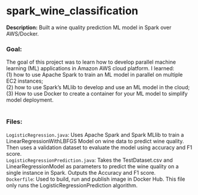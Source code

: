 # spark_wine_classification
**Description:** Built a wine quality prediction ML model in Spark over AWS/Docker.

### Goal:
The goal of this project was to learn how to develop parallel machine learning (ML) applications in Amazon
AWS cloud platform. I learned: <br />
(1) how to use Apache Spark to train an ML model in parallel on multiple EC2 instances; <br />
(2) how to use Spark’s MLlib to develop and use an ML model in the cloud; <br />
(3) How to use Docker to create a container for your ML model to simplify model deployment.<br />
<br />
### Files:
`LogisticRegression.java`: Uses Apache Spark and Spark MLlib to train a LinearRegressionWithLBFGS Model on 
wine data to predict wine quality. Then uses a validation dataset to evaluate the model using accuracy and F1 score.
<br />
`LogisticRegressionPrediction.java`: Takes the TestDataset.csv and LinearRegressionModel as parameters to predict the
wine quality on a single instance in Spark. Outputs the Accuracy and F1 score.
<br />
`Dockerfile`: Used to build, run and publish image in Docker Hub. This file only runs the LogisticRegressionPrediction
algorithm.
